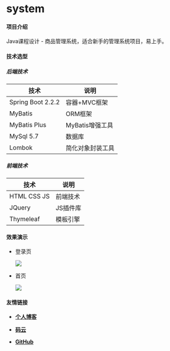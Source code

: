 # system

#### 项目介绍
Java课程设计 - 商品管理系统，适合新手的管理系统项目，易上手。

#### 技术选型

##### 后端技术

| 技术              | 说明             |
| ----------------- | ---------------- |
| Spring Boot 2.2.2 | 容器+MVC框架     |
| MyBatis           | ORM框架          |
| MyBatis Plus      | MyBatis增强工具  |
| MySql 5.7         | 数据库           |
| Lombok            | 简化对象封装工具 |

##### 前端技术

| 技术        | 说明     |
| ----------- | -------- |
| HTML CSS JS | 前端技术 |
| JQuery      | JS插件库 |
| Thymeleaf   | 模板引擎 |

#### 效果演示

- 登录页

  ![](http://jerusalem01.gitee.io/images-bed/images/system/QQ图片20201202214126.png)

- 首页

  ![](http://jerusalem01.gitee.io/images-bed/images/system/QQ图片20201202214250.png)

#### 友情链接

- **[个人博客](http://www.nm83.com)**

- **[码云](https://gitee.com/jerusalem01)**

- **[GitHub](https://github.com/Jerusalem01)**